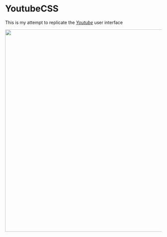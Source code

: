 # YoutubeCSS

This is my attempt to replicate the [_Youtube_](https://youtube.com/) user interface

<a href="https://youtubeinterface.herokuapp.com/" align="center">
    <img src="https://media.giphy.com/media/kT8V0wfXK5tX3aGqvt/giphy.gif" width="650" height="auto" align="center"></img>
</a>
